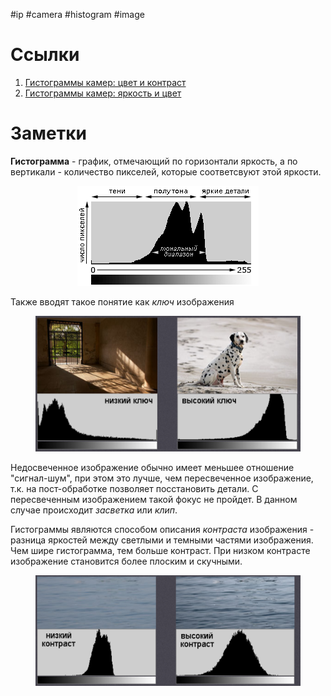 #ip #camera #histogram #image

# Ссылки

1. [Гистограммы камер: цвет и контраст](https://www.cambridgeincolour.com/ru/tutorials-ru/histograms1.htm)
2. [Гистограммы камер: яркость и цвет](https://www.cambridgeincolour.com/ru/tutorials-ru/histograms2.htm)

# Заметки

**Гистограмма** - график, отмечающий по горизонтали яркость, а по вертикали - количество пикселей,
которые соответсвуют этой яркости.

<figure style="text-align: center">
	<img  src="img\image_hist.png" alt="image_hist">
</figure>

Также вводят такое понятие как _ключ_ изображения

<figure style="text-align: center">
	<img  src="img\image_key.png" alt="image_key">
</figure>

Недосвеченное изображение обычно имеет меньшее отношение "сигнал-шум", при этом это лучше, чем
пересвеченное изображение, т.к. на пост-обработке позволяет посстановить детали. С пересвеченным
изображением такой фокус не пройдет. В данном случае происходит _засветка_ или _клип_.

Гистограммы являются способом описания _контраста_ изображения - разница яркостей между светлыми
и темными частями изображения. Чем шире гистограмма, тем больше контраст. При низком контрасте
изображение становится более плоским и скучными.

<figure style="text-align: center">
	<img  src="img\image_contrast.png" alt="image_contrast">
</figure>
